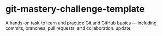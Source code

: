 # git-mastery-challenge-template
A hands-on task to learn and practice Git and GitHub basics — including commits, branches, pull requests, and collaboration.
u p d a t e  
 